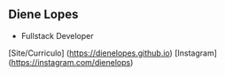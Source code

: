 ## Diene Lopes
- Fullstack Developer


[Site/Curriculo] (https://dienelopes.github.io)
[Instagram] (https://instagram.com/dienelops)